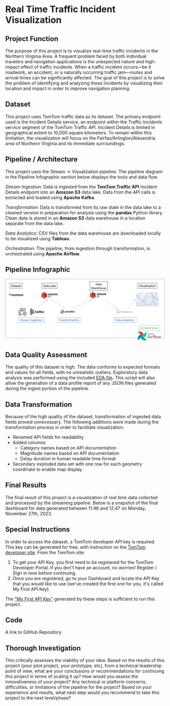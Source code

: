 # Real Time Traffic Incident Visualization

## Project Function
The purpose of this project is to visualize real-time traffic incidents in the Northern Virginia Area.
A frequent problem faced by both individual travelers and navigation applications is the unexpected nature and high-impact effect of traffic incidents. When a traffic incident occurs—be it roadwork, an accident, or a naturally occurring traffic jam—routes and arrival times can be significantly affected. The goal of this project is to solve the problem of identifying and analyzing these incidents by visualizing their location and impact in order to improve navigation planning.

## Dataset
This project uses TomTom traffic data as its dataset. The primary endpoint used is the Incident Details service, an endpoint within the Traffic Incidents service segment of the TomTom Traffic API. Incident Details is limited in geographical extent to 10,000 square kilometers. To remain within this limitation, the visualization will focus on the Fairfax/Arlington/Alexandria area of Northern Virginia and its immediate surroundings.

## Pipeline / Architecture
This project uses the Stream -> Visualization pipeline. The pipeline diagram in the Pipeline Infographic section below displays the tools and data flow.

_Stream Ingestion:_ Data is ingested from the **TomTom Traffic API** Incident Details endpoint into an **Amazon S3** data lake. Data from the API calls is extracted and loaded using **Apache Kafka**.

_Transformation:_ Data is transformed from its raw state in the data lake to a cleaned version in preparation for analysis using the **pandas** Python library. Clean data is stored in an **Amazon S3** data warehouse in a location separate from the data lake.

_Data Analytics:_ CSV files from the data warehouse are downloaded locally to be visualized using **Tableau**.

_Orchestration:_ The pipeline, from ingestion through transformation, is orchestrated using **Apache Airflow**.

## Pipeline Infographic
![alt text](FinalPipeline.png)

## Data Quality Assessment
The quality of this dataset is high. The data conforms to expected formats and values for all fields, with no unrealistic outliers. Exploratory data analysis was performed using the included [EDA file](EDA.py). This script will also allow the generation of a data profile report of any JSON files generated during the ingest portion of the pipeline.

## Data Transformation
Because of the high quality of the dataset, transformation of ingested data fields proved unnecessary. The following additions were made during the transformation process in order to facilitate visualization:
- Renamed API fields for readability
- Added columns
  - Category names based on API documentation
  - Magnitude names based on API documentation
  - Delay duration in human readable time format
- Secondary exploded data set with one row for each geometry coordinate to enable map display

## Final Results
The final result of this project is a visualization of real time data collected and processed by the streaming pipeline. Below is a snapshot of the final dashboard for data generated between 11:46 and 12:47 on Monday, November 27th, 2023.

## Special Instructions
In order to access the dataset, a TomTom developer API key is required. This key can be generated for free, with instruction on the [TomTom developer site](https://developer.tomtom.com/traffic-api/documentation/product-information/introduction#getting-started). From the TomTom site:
1. To get your API Key, you first need to be registered for the TomTom Developer Portal. If you don't have an account, no worries! Register / Sign in now before continuing.
1. Once you are registered, go to your Dashboard and locate the API Key that you would like to use (we've created the first one for you, it's called My First API Key).

The ["My First API Key"](https://developer.tomtom.com/user/me/apps) generated by these steps is sufficient to run this project.

## Code
A link to GitHub Repository

## Thorough Investigation
This critically assesses the viability of your idea: Based on the results of this project (your pilot project, your prototype, etc), from a technical leadership point of view, what are your conclusions or recommendations for continuing this project in terms of scaling it up? How would you assess the innovativeness of your project? Any technical or platform concerns, difficulties, or limitations of the pipeline for the project? Based on your experience and results, what next step would you recommend to take this project to the next level/phase?

